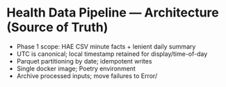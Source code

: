 # Health Data Pipeline — Architecture (Source of Truth)

- Phase 1 scope: HAE CSV minute facts + lenient daily summary
- UTC is canonical; local timestamp retained for display/time-of-day
- Parquet partitioning by date; idempotent writes
- Single docker image; Poetry environment
- Archive processed inputs; move failures to Error/
